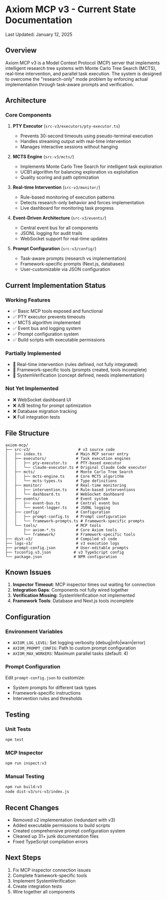 # Axiom MCP v3 - Current State Documentation

Last Updated: January 12, 2025

## Overview

Axiom MCP v3 is a Model Context Protocol (MCP) server that implements intelligent research tree systems with Monte Carlo Tree Search (MCTS), real-time intervention, and parallel task execution. The system is designed to overcome the "research-only" mode problem by enforcing actual implementation through task-aware prompts and verification.

## Architecture

### Core Components

1. **PTY Executor** (`src-v3/executors/pty-executor.ts`)
   - Prevents 30-second timeouts using pseudo-terminal execution
   - Handles streaming output with real-time intervention
   - Manages interactive sessions without hanging

2. **MCTS Engine** (`src-v3/mcts/`)
   - Implements Monte Carlo Tree Search for intelligent task exploration
   - UCB1 algorithm for balancing exploration vs exploitation
   - Quality scoring and path optimization

3. **Real-time Intervention** (`src-v3/monitor/`)
   - Rule-based monitoring of execution patterns
   - Detects research-only behavior and forces implementation
   - Live dashboard for monitoring task progress

4. **Event-Driven Architecture** (`src-v3/events/`)
   - Central event bus for all components
   - JSONL logging for audit trails
   - WebSocket support for real-time updates

5. **Prompt Configuration** (`src-v3/config/`)
   - Task-aware prompts (research vs implementation)
   - Framework-specific prompts (Next.js, databases)
   - User-customizable via JSON configuration

## Current Implementation Status

### Working Features
- ✅ Basic MCP tools exposed and functional
- ✅ PTY executor prevents timeouts
- ✅ MCTS algorithm implemented
- ✅ Event bus and logging system
- ✅ Prompt configuration system
- ✅ Build scripts with executable permissions

### Partially Implemented
- 🔄 Real-time intervention (rules defined, not fully integrated)
- 🔄 Framework-specific tools (prompts created, tools incomplete)
- 🔄 SystemVerification (concept defined, needs implementation)

### Not Yet Implemented
- ❌ WebSocket dashboard UI
- ❌ A/B testing for prompt optimization
- ❌ Database migration tracking
- ❌ Full integration tests

## File Structure

```
axiom-mcp/
├── src-v3/                     # v3 source code
│   ├── index.ts               # Main MCP server entry
│   ├── executors/             # Task execution engines
│   │   ├── pty-executor.ts    # PTY-based executor
│   │   └── claude-executor.ts # Original Claude Code executor
│   ├── mcts/                  # Monte Carlo Tree Search
│   │   ├── mcts-engine.ts     # Core MCTS algorithm
│   │   └── mcts-types.ts      # Type definitions
│   ├── monitor/               # Real-time monitoring
│   │   ├── intervention.ts    # Rule-based interventions
│   │   └── dashboard.ts       # WebSocket dashboard
│   ├── events/                # Event system
│   │   ├── event-bus.ts       # Central event bus
│   │   └── event-logger.ts    # JSONL logging
│   ├── config/                # Configuration
│   │   ├── prompt-config.ts   # Prompt configuration
│   │   └── framework-prompts.ts # Framework-specific prompts
│   └── tools/                 # MCP tools
│       ├── axiom-*.ts         # Core Axiom tools
│       └── framework/         # Framework-specific tools
├── dist-v3/                   # Compiled v3 code
├── logs-v3/                   # v3 execution logs
├── prompt-config.json         # User-editable prompts
├── tsconfig.v3.json          # v3 TypeScript config
└── package.json              # NPM configuration
```

## Known Issues

1. **Inspector Timeout**: MCP inspector times out waiting for connection
2. **Integration Gaps**: Components not fully wired together
3. **Verification Missing**: SystemVerification not implemented
4. **Framework Tools**: Database and Next.js tools incomplete

## Configuration

### Environment Variables
- `AXIOM_LOG_LEVEL`: Set logging verbosity (debug|info|warn|error)
- `AXIOM_PROMPT_CONFIG`: Path to custom prompt configuration
- `AXIOM_MAX_WORKERS`: Maximum parallel tasks (default: 4)

### Prompt Configuration
Edit `prompt-config.json` to customize:
- System prompts for different task types
- Framework-specific instructions
- Intervention rules and thresholds

## Testing

### Unit Tests
```bash
npm test
```

### MCP Inspector
```bash
npm run inspect:v3
```

### Manual Testing
```bash
npm run build:v3
node dist-v3/src-v3/index.js
```

## Recent Changes

- Removed v2 implementation (redundant with v3)
- Added executable permissions to build scripts
- Created comprehensive prompt configuration system
- Cleaned up 31+ junk documentation files
- Fixed TypeScript compilation errors

## Next Steps

1. Fix MCP inspector connection issues
2. Complete framework-specific tools
3. Implement SystemVerification
4. Create integration tests
5. Wire together all components